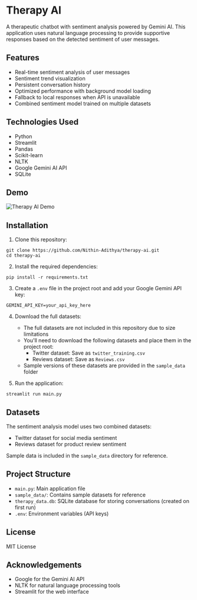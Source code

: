 # Therapy AI

A therapeutic chatbot with sentiment analysis powered by Gemini AI. This application uses natural language processing to provide supportive responses based on the detected sentiment of user messages.

## Features

- Real-time sentiment analysis of user messages
- Sentiment trend visualization
- Persistent conversation history
- Optimized performance with background model loading
- Fallback to local responses when API is unavailable
- Combined sentiment model trained on multiple datasets

## Technologies Used

- Python
- Streamlit
- Pandas
- Scikit-learn
- NLTK
- Google Gemini AI API
- SQLite

## Demo

![Therapy AI Demo](Screenshot-therapy-ai-00)

## Installation

1. Clone this repository:
```
git clone https://github.com/Nithin-Adithya/therapy-ai.git
cd therapy-ai
```

2. Install the required dependencies:
```
pip install -r requirements.txt
```

3. Create a `.env` file in the project root and add your Google Gemini API key:
```
GEMINI_API_KEY=your_api_key_here
```

4. Download the full datasets:
   - The full datasets are not included in this repository due to size limitations
   - You'll need to download the following datasets and place them in the project root:
     - Twitter dataset: Save as `twitter_training.csv`
     - Reviews dataset: Save as `Reviews.csv`
   - Sample versions of these datasets are provided in the `sample_data` folder

5. Run the application:
```
streamlit run main.py
```

## Datasets

The sentiment analysis model uses two combined datasets:
- Twitter dataset for social media sentiment
- Reviews dataset for product review sentiment

Sample data is included in the `sample_data` directory for reference.

## Project Structure

- `main.py`: Main application file
- `sample_data/`: Contains sample datasets for reference
- `therapy_data.db`: SQLite database for storing conversations (created on first run)
- `.env`: Environment variables (API keys)

## License

MIT License

## Acknowledgements

- Google for the Gemini AI API
- NLTK for natural language processing tools
- Streamlit for the web interface 
